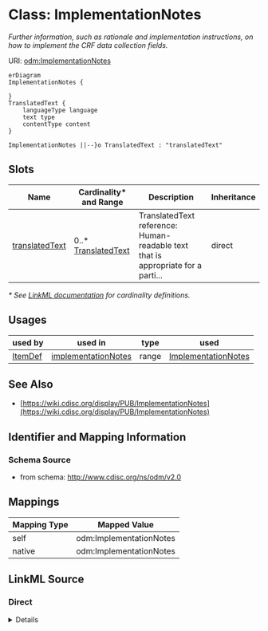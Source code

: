 # Class: ImplementationNotes

_Further information, such as rationale and implementation instructions, on how to implement the CRF data collection fields._




URI: [odm:ImplementationNotes](http://www.cdisc.org/ns/odm/v2.0/ImplementationNotes)


```mermaid
erDiagram
ImplementationNotes {

}
TranslatedText {
    languageType language  
    text type  
    contentType content  
}

ImplementationNotes ||--}o TranslatedText : "translatedText"

```



<!-- no inheritance hierarchy -->


## Slots

| Name | Cardinality* and Range | Description | Inheritance |
| ---  | --- | --- | --- |
| [translatedText](translatedText.md) | 0..* <br/> [TranslatedText](TranslatedText.md) | TranslatedText reference: Human-readable text that is appropriate for a parti... | direct |

_* See [LinkML documentation](https://linkml.io/linkml/schemas/slots.html#slot-cardinality) for cardinality definitions._




## Usages

| used by | used in | type | used |
| ---  | --- | --- | --- |
| [ItemDef](ItemDef.md) | [implementationNotes](implementationNotes.md) | range | [ImplementationNotes](ImplementationNotes.md) |






## See Also

* [https://wiki.cdisc.org/display/PUB/ImplementationNotes](https://wiki.cdisc.org/display/PUB/ImplementationNotes)

## Identifier and Mapping Information







### Schema Source


* from schema: http://www.cdisc.org/ns/odm/v2.0





## Mappings

| Mapping Type | Mapped Value |
| ---  | ---  |
| self | odm:ImplementationNotes |
| native | odm:ImplementationNotes |





## LinkML Source

<!-- TODO: investigate https://stackoverflow.com/questions/37606292/how-to-create-tabbed-code-blocks-in-mkdocs-or-sphinx -->

### Direct

<details>
```yaml
name: ImplementationNotes
description: Further information, such as rationale and implementation instructions,
  on how to implement the CRF data collection fields.
from_schema: http://www.cdisc.org/ns/odm/v2.0
see_also:
- https://wiki.cdisc.org/display/PUB/ImplementationNotes
rank: 1000
slots:
- translatedText
slot_usage:
  translatedText:
    name: translatedText
    multivalued: true
    domain_of:
    - Description
    - Question
    - Definition
    - Prompt
    - CRFCompletionInstructions
    - ImplementationNotes
    - CDISCNotes
    - ErrorMessage
    - Decode
    - Comment
    range: TranslatedText
    inlined: true
    inlined_as_list: true
class_uri: odm:ImplementationNotes

```
</details>

### Induced

<details>
```yaml
name: ImplementationNotes
description: Further information, such as rationale and implementation instructions,
  on how to implement the CRF data collection fields.
from_schema: http://www.cdisc.org/ns/odm/v2.0
see_also:
- https://wiki.cdisc.org/display/PUB/ImplementationNotes
rank: 1000
slot_usage:
  translatedText:
    name: translatedText
    multivalued: true
    domain_of:
    - Description
    - Question
    - Definition
    - Prompt
    - CRFCompletionInstructions
    - ImplementationNotes
    - CDISCNotes
    - ErrorMessage
    - Decode
    - Comment
    range: TranslatedText
    inlined: true
    inlined_as_list: true
attributes:
  translatedText:
    name: translatedText
    description: 'TranslatedText reference: Human-readable text that is appropriate
      for a particular language. TranslatedText elements typically occur in a series,
      presenting a set of alternative textual renditions for different languages and
      types.'
    from_schema: http://www.cdisc.org/ns/odm/v2.0
    rank: 1000
    multivalued: true
    identifier: false
    alias: translatedText
    owner: ImplementationNotes
    domain_of:
    - Description
    - Question
    - Definition
    - Prompt
    - CRFCompletionInstructions
    - ImplementationNotes
    - CDISCNotes
    - ErrorMessage
    - Decode
    - Comment
    range: TranslatedText
    inlined: true
    inlined_as_list: true
class_uri: odm:ImplementationNotes

```
</details>